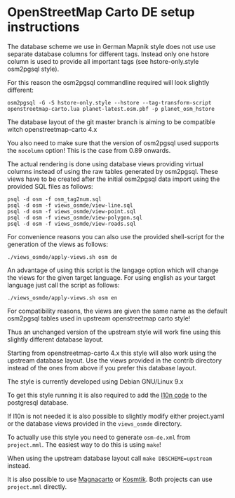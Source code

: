 # OpenStreetMap Carto DE setup instructions

The database scheme we use in German Mapnik style does not use use separate
database columns for different tags. Instead only one hstore column is used
to provide all important tags (see hstore-only.style osm2pgsql style).

For this reason the osm2pgsql commandline required will look slightly different:

```
osm2pgsql -G -S hstore-only.style --hstore --tag-transform-script openstreetmap-carto.lua planet-latest.osm.pbf -p planet_osm_hstore
```

The database layout of the git master branch is aiming to be compatible witch
openstreetmap-carto 4.x

You also need to make sure that the version of osm2pgsql used supports the `nocolumn` option!
This is the case from 0.89 onwards. 

The actual rendering is done using database views providing virtual columns
instead of using the raw tables generated by osm2pgsql. These views have to
be created after the initial osm2pgsql data import using the provided SQL
files as follows:

```
psql -d osm -f osm_tag2num.sql
psql -d osm -f views_osmde/view-line.sql
psql -d osm -f views_osmde/view-point.sql
psql -d osm -f views_osmde/view-polygon.sql
psql -d osm -f views_osmde/view-roads.sql
```

For convenience reasons you can also use the provided shell-script for
the generation of the views as follows:

```
./views_osmde/apply-views.sh osm de

```

An advantage of using this script is the langage option which will change
the views for the given target language. For using english as your target
language just call the script as follows:


```
./views_osmde/apply-views.sh osm en

```

For compatibility reasons, the views are given the same name as the default
osm2pgsql tables used in upstream openstreetmap carto style!

Thus an unchanged version of the upstream style will work fine using this
slightly different database layout.

Starting from openstreetmap-carto 4.x this style will also work using the
upstream database layout. Use the views provided in the contrib directory
instead of the ones from above if you prefer this database layout.

The style is currently developed using Debian GNU/Linux 9.x

To get this style running it is also required to add the
[l10n code](https://github.com/giggls/mapnik-german-l10n)
to the postgresql database.

If l10n is not needed it is also possible to slightly modify either
project.yaml or the database views provided in the `views_osmde` directory.

To actually use this style you need to generate ```osm-de.xml``` from ```project.mml```.
The easiest way to do this is using ```make```!

When using the upstream database layout call ```make DBSCHEME=upstream```
instead.

It is also possible to use [Magnacarto](https://github.com/omniscale/magnacarto) or
[Kosmtik](https://github.com/kosmtik/kosmtik).
Both projects can use ```project.mml``` directly.
